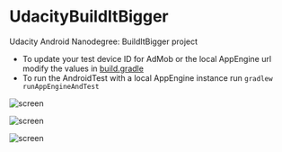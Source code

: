 # UdacityBuildItBigger
Udacity Android Nanodegree: BuildItBigger project

* To update your test device ID for AdMob or the local AppEngine url modify the values in [build.gradle](https://raw.github.com/jreyes/UdacityBuildItBigger/master/client/build.gradle)
* To run the AndroidTest with a local AppEngine instance run `gradlew runAppEngineAndTest`

![screen](https://raw.github.com/jreyes/UdacityBuildItBigger/master/art/device-2015-09-06-061402.png)

![screen](https://raw.github.com/jreyes/UdacityBuildItBigger/master/art/device-2015-09-06-062040.png)

![screen](https://raw.github.com/jreyes/UdacityBuildItBigger/master/art/device-2015-09-06-061327.png)